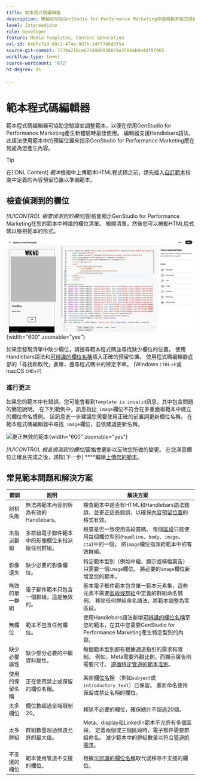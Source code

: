 ```yaml
---
title: 範本程式碼編輯器
description: 瞭解如何在GenStudio for Performance Marketing中使用範本程式碼編輯器。
level: Intermediate
role: Developer
feature: Media Templates, Content Generation
exl-id: b46fc7a9-88c1-474a-9d7b-1df7740d8f5a
source-git-commit: 3739a218ce67749d0038059e3504ab9a4df8f065
workflow-type: tm+mt
source-wordcount: '672'
ht-degree: 0%

---
```


# 範本程式碼編輯器

範本程式碼編輯器可協助您驗證並調整範本，以便在使用GenStudio for Performance Marketing產生新體驗時最佳使用。 編輯器支援Handlebars語法，此語法使用範本中的預留位置來指示GenStudio for Performance Marketing應在何處為您產生內容。

>[!TIP]
>
>在[!DNL Content] _範本_&#x200B;檢視中上傳範本HTML程式碼之前，請先插入[自訂範本](customize-template.md)指南中定義的內容預留位置以準備範本。

## 檢查偵測到的欄位

_[!UICONTROL 檢查偵測到的欄位]_&#x200B;窗格會顯示GenStudio for Performance Marketing在您的範本中辨識的欄位清單。 檢閱清單，然後您可以捲動HTML程式碼以檢視範本的形式。

![程式碼編輯器檢視](/help/assets/template-detected-fields.png "檢查偵測到的欄位"){width="600" zoomable="yes"}

如果您發現清單中缺少欄位，請搜尋範本程式碼並尋找缺少欄位的位置。 使用Handlebars語法和[可辨識的欄位名稱](/help/user-guide/content/customize-template.md#recognized-field-names)插入正確的預留位置。 使用程式碼編輯器底部的「尋找和取代」表單，搜尋程式碼中的特定字串。 (Windows `CTRL`+`F`或macOS `CMD`+`F`)

### 進行更正

如果您的範本中有錯誤，您可能會看到`Template is invalid`訊息，其中包含問題的簡短說明。 在下列範例中，訊息指出`_image`欄位不符合在多重面板範本中建立的欄位命名慣例。 該訊息進一步建議您需要使用正確的前置詞更新欄位名稱。 在範本程式碼編輯器中尋找`_image`欄位，並依建議更新名稱。

![更正無效的範本](/help/assets/animation/template-code-editor.gif){width="600" zoomable="yes"}

_[!UICONTROL 檢查偵測到的欄位]_&#x200B;窗格會更新以反映您所做的變更。 在您滿意欄位正確且完成之後，請按[下一步] ****&#x200B;繼續[上傳您的範本](/help/user-guide/content/use-templates.md#add-a-template)。

## 常見範本問題和解決方案

| **錯誤** | **說明** | **解決方案** |
|-----------------------------|---------------------------------------------------------------------------------|-----------------------------------------------------------------------------------------------|
| 剖析失敗 | 無法將範本內容剖析為有效的Handlebars。 | 檢查範本中是否有HTML和Handlebars語法錯誤，並更正這些錯誤，以確保[內容預留位置](/help/user-guide/content/customize-template.md#content-placeholders)的格式有效。 |
| 未指派群組 | 多群組電子郵件範本中的影像欄位未指派給任何群組。 | 檢查是否一致使用區段首碼。 每個[區段](/help/user-guide/content/customize-template.md#sections-or-groups)只能使用每個欄位型別(`headline`、`body`、`image`、`cta`)中的一個。 將`image`欄位指派給範本中的有效群組。 |
| 影像遺失 | 缺少必要的影像欄位。 | 特定範本型別（例如中繼、顯示或橫幅廣告）只需要一個`image`欄位。 將必要的`image`欄位新增至您的範本。 |
| 無效的單一群組 | 電子郵件範本只包含一個群組，這是無效的。 | 基本電子郵件範本包含單一範本元素集，這些元素不需要[區段或群組](/help/user-guide/content/customize-template.md#sections-or-groups)中定義的群組命名慣例。 移除任何群組命名語法，將範本調整為零區段。 |
| 無欄位 | 範本不包含任何欄位。 | 使用Handlebars語法新增[可辨識的欄位名稱](/help/user-guide/content/customize-template.md#recognized-field-names)至您的範本，在其中您需要GenStudio for Performance Marketing產生特定型別的內容。 |
| 缺少必要屬性 | 缺少部分必要的中繼資料屬性。 | 每個範本型別都有根據通道指引的需求和限制。 例如，Meta需要外觀比例，而顯示廣告則需要尺寸。 [遵循特定管道的範本准則](/help/user-guide/content/best-practices-for-templates.md#follow-channel-specific-template-guidelines)。 |
| 使用的保留名稱 | 正在使用禁止或保留的欄位名稱。 | 某些[欄位名稱](/help/user-guide/content/customize-template.md#recognized-field-names) （例如`subject`或`introductory_text`）已保留。 重新命名使用保留或禁止名稱的欄位。 |
| 太多欄位 | 欄位數超過全域限制20。 | 移除不必要的欄位，確保總計不超過20個。 |
| 太多群組 | 群組數量超過頻道允許的最大值。 | Meta、display和LinkedIn範本不允許有多個區段。 定義兩個或三個區段時，電子郵件需要群組命名。 減少範本中的群組數量以符合[管道的需求](/help/user-guide/content/best-practices-for-templates.md#follow-channel-specific-template-guidelines)。 |
| 不支援的欄位 | 範本使用管道不支援的欄位。 | 根據[可辨識的欄位名稱](/help/user-guide/content/customize-template.md#recognized-field-names)取代或移除不支援的欄位。 |

